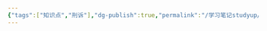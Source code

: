 ```yaml
---
{"tags":["知识点","刑诉"],"dg-publish":true,"permalink":"/学习笔记studyup/刑事诉讼法/出版歧视、侮辱少数民族作品罪/","dgPassFrontmatter":true,"created":"2024-11-02T11:36:38.333+08:00","updated":"2024-11-02T11:36:38.787+08:00"}
---
```


